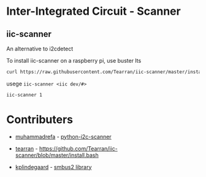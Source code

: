 # Inter-Integrated Circuit - Scanner

## iic-scanner
An alternative to  i2cdetect



To install iic-scanner on a raspberry pi, use buster lts
```bash
curl https://raw.githubusercontent.com/Tearran/iic-scanner/master/install.bash | bash
```
usege  `iic-scanner <iic dev/#>`
```bash
iic-scanner 1
```

# Contributers

- [muhammadrefa](https://github.com/muhammadrefa) - [python-i2c-scanner](https://github.com/muhammadrefa/python-i2c-scanner)

- [tearran](https://github.com/tearran) - https://github.com/Tearran/iic-scanner/blob/master/install.bash

- [kplindegaard](https://github.com/kplindegaard) - [smbus2 library](https://github.com/kplindegaard/smbus2)

